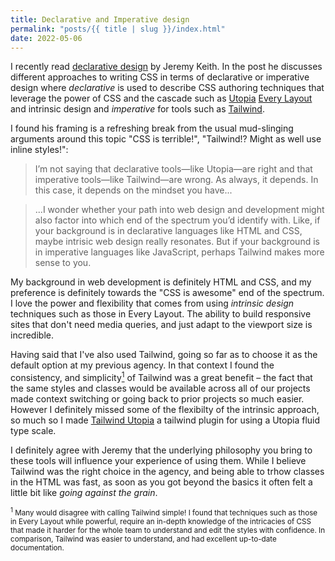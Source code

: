 ```yaml
---
title: Declarative and Imperative design
permalink: "posts/{{ title | slug }}/index.html"
date: 2022-05-06
---
```


I recently read [declarative design](https://adactio.com/journal/18982) by
Jeremy Keith.  In the post he discusses different approaches to writing CSS in
terms of declarative or imperative design where *declarative* is used to
describe CSS authoring techniques that leverage the power of CSS and the cascade
such as [Utopia](https://utopia.fyi/) [Every Layout](https://every-layout.dev/) and intrinsic design and *imperative* for
tools such as [Tailwind](https://tailwindcss.com/).

<!--more-->

I found his framing is a refreshing break from the usual mud-slinging arguments
around this topic "CSS is terrible!", "Tailwind!? Might as well use inline styles!":

> I’m not saying that declarative tools—like Utopia—are right and that imperative
> tools—like Tailwind—are wrong. As always, it depends. In this case, it depends
> on the mindset you have...

> ...I wonder whether your path into web design and development might also factor
> into which end of the spectrum you’d identify with. Like, if your background
> is in declarative languages like HTML and CSS, maybe intrisic web design
> really resonates. But if your background is in imperative languages like
> JavaScript, perhaps Tailwind makes more sense to you.

My background in web development is definitely HTML and CSS, and my preference
is definitely towards the "CSS is awesome" end of the spectrum. I love the power
and flexibility that comes from using *intrinsic design* techniques such as
those in Every Layout.  The ability to build responsive sites that don't need
media queries, and just adapt to the viewport size is incredible.  

Having said that I've also used Tailwind, going so far as to choose it as the
default option at my previous agency.  In that context I found the consistency,
and simplicity<a href="#footnote-1"><sup>1</sup></a> of Tailwind was a great
benefit – the fact that the same styles and classes would be available across
all of our projects made context switching or going back to prior projects so
much easier. However I definitely missed some of the flexibilty of the intrinsic
approach, so much so I made [Tailwind Utopia](https://github.com/cwsdigital/tailwind-utopia) a tailwind
plugin for using a Utopia fluid type scale.

I definitely agree with Jeremy that the underlying philosophy you bring to
these tools will influence your experience of using them.  While I believe
Tailwind was the right choice in the agency, and being able to trhow classes in
the HTML was fast, as soon as you got beyond the basics it often felt a little
bit like *going against the grain*.

<p id="footnote-1">
<small>
    <sup>1</sup> Many would disagree with calling Tailwind simple! I found
    that techniques such as those in Every Layout while powerful, require an
    in-depth knowledge of the intricacies of CSS that made it harder for the
    whole team to understand and edit the styles with confidence. In comparison,
    Tailwind was easier to understand, and had excellent up-to-date
    documentation.
    </small>
</p>





